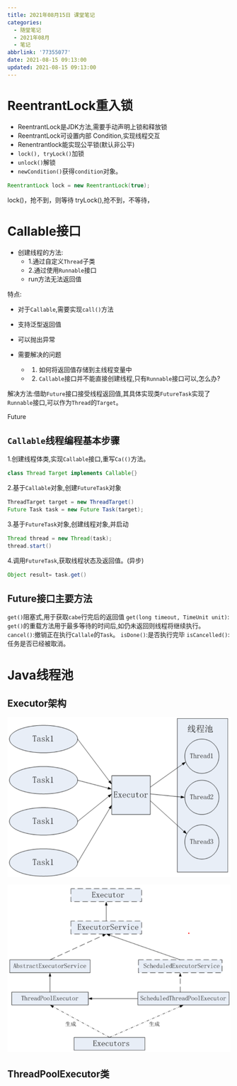 ```yaml
---
title: 2021年08月15日 课堂笔记
categories:
  - 随堂笔记
  - 2021年08月
  - 笔记
abbrlink: '77355077'
date: 2021-08-15 09:13:00
updated: 2021-08-15 09:13:00
---
```

# ReentrantLock重入锁
- ReentrantLock是JDK方法,需要手动声明上锁和释放锁
- ReentrantLock可设置内部 Condition,实现线程交互
- Renentrantlock能实现公平锁(默认非公平)
- `lock(), tryLock()`加锁
- `unlock()`解锁
- `newCondition()`获得`condition`对象。

```java
ReentrantLock lock = new ReentrantLock(true);
```
lock()，抢不到，则等待
tryLock(),抢不到，不等待，

# Callable接口
- 创建线程的方法:
  - 1.通过自定义`Thread`子类
  - 2.通过使用`Runnable`接口
  - run方法无法返回值

特点:
- 对于`Callable`,需要实现`call()`方法
- 支持泛型返回值
- 可以抛出异常

- 需要解决的问题
  - 1. 如何将返回值存储到主线程变量中
  - 2. `Callable`接口并不能直接创建线程,只有`Runnable`接口可以,怎么办?

解决方法:借助`Future`接口接受线程返回值,其具体实现类`FutureTask`实现了`Runnable`接口,可以作为`Thread`的`Target`。

Future

## `Callable`线程编程基本步骤
1.创建线程体类,实现`Callable`接口,重写`Ca(()`方法。
```java
class Thread Target implements Callable{}
```
2.基于`Callable`对象,创建`FutureTask`对象

```java
ThreadTarget target = new ThreadTarget()
Future Task task = new Future Task(target);
```
3.基于`FutureTask`对象,创建线程对象,并启动
```java
Thread thread = new Thread(task);
thread.start()
```
4.调用`FutureTask`,获取线程状态及返回值。(异步)
```java
Object result= task.get()
```
## Future接口主要方法
`get()`阻塞式,用于获取`cabe`行完后的返回值
`get(long timeout, TimeUnit unit)`: `get()`的重载方法用于最多等待的时间后,如仍未返回则线程将继续执行。
`cancel()`:撤销正在执行`Callale`的`Task`。
`isDone()`:是否执行完毕
`isCancelled()`:任务是否已经被取消。

# Java线程池
## Executor架构
![image-20210815101724705](https://raw.githubusercontent.com/lanlan2017/images/master/Blog/2021/08/20210815101731.png)


![image-20210815102136570](https://raw.githubusercontent.com/lanlan2017/images/master/Blog/2021/08/20210815102136.png)


## ThreadPoolExecutor类